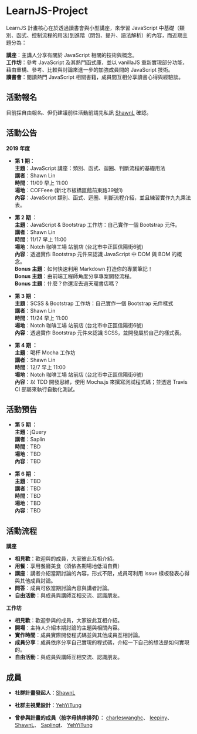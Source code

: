 # LearnJS-Project

LearnJS 計畫核心在於透過讀書會與小型講座，來學習 JavaScript 中基礎（類別、函式、控制流程的用法)到進階（閉包、提升、語法解析）的內容，而近期主題分為：<br>

**講座**：主講人分享有關於 JavaScript 相關的技術與概念。<br>
**工作坊**：參考 JavaScript 及其熱門函式庫，並以 vanillaJS 重新實現部分功能，藉由重構、參考、比較與討論來進一步的加強成員間的 JavaScript 技術。<br>
**讀書會**：閱讀熱門 JavaScript 相關書籍，成員間互相分享讀書心得與經驗談。<br>

## 活動報名

目前採自由報名、但仍建議前往活動前請先私訊 [ShawnL](https://www.facebook.com/profile.php?id=100004228181424) 確認。

## 活動公告

**2019 年度** <br>
- **第 1 期**：<br>
  **主題**：JavaScript 講座：類別、函式、迴圈、判斷流程的基礎用法 <br>
  **講者**：Shawn Lin<br>
  **時間**：11/09 早上 11:00 <br>
  **場地**：COFFeee (新北市板橋區館前東路39號1) <br>
  **內容**：JavaScript 類別、函式、迴圈、判斷流程介紹，並且練習實作九九乘法表。 <br>
  
- **第 2 期 ：**<br>
  **主題**：JavaScript & Bootstrap 工作坊：自己實作一個 Bootstrap 元件。 <br>
  **講者**：Shawn Lin<br>
  **時間**：11/17 早上 11:00<br>
  **場地**：Notch 咖啡工場 站前店 (台北市中正區信陽街6號) <br>
  **內容**：透過實作 Bootstrap 元件來認識 JavaScript 中 DOM 與 BOM 的概念。 <br>
  **Bonus 主題**：如何快速利用 Markdown 打造你的專業筆記！ <br>
  **Bonus 主題**：由前端工程師角度分享專案開發流程。 <br>
  **Bonus 主題**：什麼？你還沒去過天瓏書店嗎？ <br>
 
- **第 3 期 ：**<br>
  **主題**：SCSS & Bootstrap 工作坊：自己實作一個 Bootstrap 元件樣式 <br>
  **講者**：Shawn Lin<br>
  **時間**：11/24 早上 11:00<br>
  **場地**：Notch 咖啡工場 站前店 (台北市中正區信陽街6號) <br>
  **內容**：透過實作 Bootstrap 元件來認識 SCSS，並開發屬於自己的樣式表。 <br>

- **第 4 期 ：**<br>
  **主題**：喝杯 Mocha 工作坊 <br>
  **講者**：Shawn Lin<br>
  **時間**：12/7 早上 11:00<br>
  **場地**：Notch 咖啡工場 站前店 (台北市中正區信陽街6號) <br>
  **內容**：以 TDD 開發思維，使用 Mocha.js 來撰寫測試程式碼；並透過 Travis CI 部屬來執行自動化測試。 <br>

 ## 活動預告

- **第 5 期 ：**<br>
  **主題**：jQuery<br>
  **講者**：Saplin<br>
  **時間**：TBD <br>
  **場地**：TBD <br>
  **內容**：TBD <br>

- **第 6 期 ：**<br>
  **主題**：TBD <br>
  **講者**：TBD <br>
  **時間**：TBD <br>
  **場地**：TBD <br>
  **內容**：TBD <br>

## 活動流程

**講座**
- **相見歡**：歡迎與的成員，大家彼此互相介紹。
- **用餐**：享用餐廳美食（須依各期場地低消自費）
- **講座**：講者介紹當期討論的內容，形式不限，成員可利用 issue 樣板發表心得與其他成員討論。
- **問答**：成員可依當期討論內容與講者討論。
- **自由活動**：與成員與講師互相交流、認識朋友。

**工作坊**
- **相見歡**：歡迎參與的成員，大家彼此互相介紹。
- **開場**：主持人介紹本期討論的主題與相關內容。
- **實作時間**：成員實際開發程式碼並與其他成員互相討論。
- **成員分享**：成員依序分享自己實現的程式碼，介紹一下自己的想法是如何實現的。
- **自由活動**：與成員與講師互相交流、認識朋友。

## 成員

- **社群計畫發起人**：[ShawnL](https://github.com/shawnlin0201)
- **社群主視覺設計**：[YehYiTung](https://github.com/yehyitung)

- **曾參與計畫的成員（按字母排序排列）：**
[charleswanghc](https://github.com/charleswanghc)、
[leepiny](https://github.com/leepiny)、
[ShawnL](https://github.com/shawnlin0201)、
[Saplingt](https://github.com/saplingt)、
[YehYiTung](https://github.com/yehyitung)

